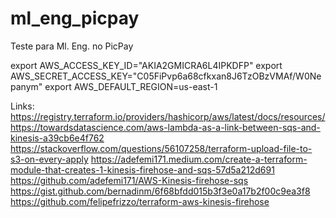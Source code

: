 # ml_eng_picpay
Teste para Ml. Eng. no PicPay


export AWS_ACCESS_KEY_ID="AKIA2GMICRA6L4IPKDFP"
export AWS_SECRET_ACCESS_KEY="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"
export AWS_DEFAULT_REGION=us-east-1


Links:
https://registry.terraform.io/providers/hashicorp/aws/latest/docs/resources/
https://towardsdatascience.com/aws-lambda-as-a-link-between-sqs-and-kinesis-a39cb6e4f762
https://stackoverflow.com/questions/56107258/terraform-upload-file-to-s3-on-every-apply
https://adefemi171.medium.com/create-a-terraform-module-that-creates-1-kinesis-firehose-and-sqs-57d5a212d691
https://github.com/adefemi171/AWS-Kinesis-firehose-sqs
https://gist.github.com/bernadinm/6f68bfdd015b3f3e0a17b2f00c9ea3f8
https://github.com/felipefrizzo/terraform-aws-kinesis-firehose